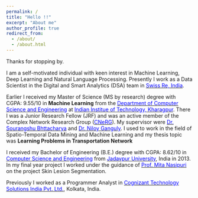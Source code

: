 ```yaml
---
permalink: /
title: "Hello !!"
excerpt: "About me"
author_profile: true
redirect_from: 
  - /about/
  - /about.html
---
```


<!---
This is the front page of a website that is powered by the [academicpages template](https://github.com/academicpages/academicpages.github.io) 
and hosted on GitHub pages. [GitHub pages](https://pages.github.com) is a free 
service in which websites are built and hosted from code and data stored in a 
GitHub repository, automatically updating when a new commit is made to the 
respository. This template was forked from the [Minimal Mistakes Jekyll Theme](https://mmistakes.github.io/minimal-mistakes/) 
created by Michael Rose, and then extended to support the kinds of content 
that academics have: publications, talks, teaching, a portfolio, blog posts, 
and a dynamically-generated CV. You can fork 
[this repository](https://github.com/academicpages/academicpages.github.io) 
right now, modify the configuration and markdown files, add your own PDFs and 
other content, and have your own site for free, with no ads! An older version of this template powers my own personal 
website at [stuartgeiger.com](http://stuartgeiger.com), which uses [this Github repository](https://github.com/staeiou/staeiou.github.io).
-->
Thanks for stopping by.

I am a self-motivated individual with keen interest in Machine Learning, Deep Learning and Natural Language Processing. Presently I work as a Data Scientist in the Digital and Smart Analytics (DSA) team in [<span style="color:blue">Swiss Re, India</span>](https://www.swissre.com/).

Earlier I received my Master of Science (MS by research) degree with CGPA: 9.55/10 in **Machine Learning** from the [<span style="color:blue">Department of Computer Science and Engineering</span>](http://cse.iitkgp.ac.in/) at [<span style="color:blue">Indian Institue of Technology, Kharagpur</span>](http://www.iitkgp.ac.in/). There I was a Junior Research Fellow (JRF) and was an active member of the Complex Network Research Group ([<span style="color:blue">CNeRG</span>](http://www.cnergres.iitkgp.ac.in/)). My supervisor were [<span style="color:blue">Dr. Sourangshu Bhttacharya</span>](http://cse.iitkgp.ac.in/~sourangshu/) and [<span style="color:blue">Dr. Niloy Ganguly</span>](http://www.facweb.iitkgp.ernet.in/~niloy/). I used to work in the field of Spatio-Temporal Data Mining and Machine Learning and my thesis topic was **Learning Problems in Transportation Network** 
	
I received my Bachelor of Engineering (B.E.) degree with CGPA: 8.62/10 in [<span style="color:blue">Computer Science and Engineering</span>](http://www.jaduniv.edu.in/view_department.php?deptid=59) from [<span style="color:blue">Jadavpur University</span>](http://www.jaduniv.edu.in/), India in 2013. In my final year project I worked under the guidance of [<span style="color:blue">Prof. Mita Nasipuri</span>](http://www.jaduniv.edu.in/profile.php?uid=651) on the project Skin Lesion Segmentation.
	
Previously I worked as a Programmer Analyst in [<span style="color:blue">Cognizant Technology Solutions India Pvt. Ltd.</span>](https://www.cognizant.com/), Kolkata, India.



<!--- A data-driven personal website -->
<!--- ======-->
<!---Like many other Jekyll-based GitHub Pages templates, academicpages makes you separate the website's content from its form. The content & metadata of your website are in structured markdown files, while various other files constitute the theme, specifying how to transform that content & metadata into HTML pages. You keep these various markdown (.md), YAML (.yml), HTML, and CSS files in a public GitHub repository. Each time you commit and push an update to the repository, the [GitHub pages](https://pages.github.com/) service creates static HTML pages based on these files, which are hosted on GitHub's servers free of charge.-->

<!---
Many of the features of dynamic content management systems (like Wordpress) can be 
achieved in this fashion, using a fraction of the computational resources and with far 
less vulnerability to hacking and DDoSing. You can also modify the theme to your 
heart's content without touching the content of your site. If you get to a point 
where you've broken something in Jekyll/HTML/CSS beyond repair, your markdown 
files describing your talks, publications, etc. are safe. You can rollback the 
changes or even delete the repository and start over - just be sure to save the 
markdown files! Finally, you can also write scripts that process the structured 
data on the site, such as [this one](https://github.com/academicpages/academicpages.github.io/blob/master/talkmap.ipynb) 
that analyzes metadata in pages about talks to display 
[a map of every location you've given a talk](https://academicpages.github.io/talkmap.html)-->

<!---Getting started-->
<!---====== -->
<!---
1. Register a GitHub account if you don't have one and confirm your e-mail (required!)
1. Fork [this repository](https://github.com/academicpages/academicpages.github.io) by clicking the "fork" button in the top right. 
1. Go to the repository's settings (rightmost item in the tabs that start with "Code", should be below "Unwatch"). Rename the repository "[your GitHub username].github.io", which will also be your website's URL.
1. Set site-wide configuration and create content & metadata (see below - also see [this set of diffs](http://archive.is/3TPas) showing what files were changed to set up [an example site](https://getorg-testacct.github.io) for a user with the username "getorg-testacct")
1. Upload any files (like PDFs, .zip files, etc.) to the files/ directory. They will appear at https://[your GitHub username].github.io/files/example.pdf.  
1. Check status by going to the repository settings, in the "GitHub pages" section
-->
<!---Site-wide configuration-->

<!--The main configuration file for the site is in the base directory in [_config.yml](https://github.com/academicpages/academicpages.github.io/blob/master/_config.yml), which defines the content in the sidebars and other site-wide features. You will need to replace the default variables with ones about yourself and your site's github repository. The configuration file for the top menu is in [_data/navigation.yml](https://github.com/academicpages/academicpages.github.io/blob/master/_data/navigation.yml). For example, if you don't have a portfolio or blog posts, you can remove those items from that navigation.yml file to remove them from the header. -->

<!---Create content & metadata-->

<!---
For site content, there is one markdown file for each type of content, which are stored in directories like _publications, _talks, _posts, _teaching, or _pages. For example, each talk is a markdown file in the [_talks directory](https://github.com/academicpages/academicpages.github.io/tree/master/_talks). At the top of each markdown file is structured data in YAML about the talk, which the theme will parse to do lots of cool stuff. The same structured data about a talk is used to generate the list of talks on the [Talks page](https://academicpages.github.io/talks), each [individual page](https://academicpages.github.io/talks/2012-03-01-talk-1) for specific talks, the talks section for the [CV page](https://academicpages.github.io/cv), and the [map of places you've given a talk](https://academicpages.github.io/talkmap.html) (if you run this [python file](https://github.com/academicpages/academicpages.github.io/blob/master/talkmap.py) or [Jupyter notebook](https://github.com/academicpages/academicpages.github.io/blob/master/talkmap.ipynb), which creates the HTML for the map based on the contents of the _talks directory).

**Markdown generator**

I have also created [a set of Jupyter notebooks](https://github.com/academicpages/academicpages.github.io/tree/master/markdown_generator
) that converts a CSV containing structured data about talks or presentations into individual markdown files that will be properly formatted for the academicpages template. The sample CSVs in that directory are the ones I used to create my own personal website at stuartgeiger.com. My usual workflow is that I keep a spreadsheet of my publications and talks, then run the code in these notebooks to generate the markdown files, then commit and push them to the GitHub repository.
-->

<!---How to edit your site's GitHub repository-->

<!---
Many people use a git client to create files on their local computer and then push them to GitHub's servers. If you are not familiar with git, you can directly edit these configuration and markdown files directly in the github.com interface. Navigate to a file (like [this one](https://github.com/academicpages/academicpages.github.io/blob/master/_talks/2012-03-01-talk-1.md) and click the pencil icon in the top right of the content preview (to the right of the "Raw | Blame | History" buttons). You can delete a file by clicking the trashcan icon to the right of the pencil icon. You can also create new files or upload files by navigating to a directory and clicking the "Create new file" or "Upload files" buttons. 

Example: editing a markdown file for a talk
![Editing a markdown file for a talk](/images/editing-talk.png)

For more info
-->

<!---
More info about configuring academicpages can be found in [
the guide](https://academicpages.github.io/markdown/). 
The [guides for the Minimal Mistakes theme](https://mmistakes.github.io/minimal-mistakes/docs/configuration/) (
which this theme was forked from) might also be helpful. -->
